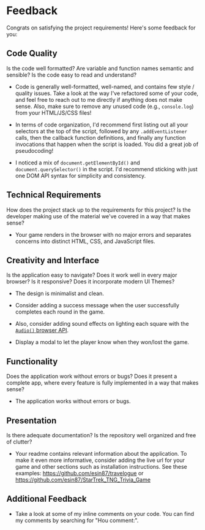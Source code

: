 # Feedback

Congrats on satisfying the project requirements! Here's some feedback for you:

## Code Quality

Is the code well formatted? Are variable and function names semantic and sensible? Is the code easy to read and understand?

- Code is generally well-formatted, well-named, and contains few style / quality issues. Take a look at the way I've refactored some of your code, and feel free to reach out to me directly if anything does not make sense. Also, make sure to remove any unused code (e.g., `console.log`) from your HTML/JS/CSS files!

- In terms of code organization, I'd recommend first listing out all your selectors at the top of the script, followed by any `.addEventListener` calls, then the callback function definitions, and finally any function invocations that happen when the script is loaded. You did a great job of pseudocoding!

- I noticed a mix of `document.getElementById()` and `document.querySelector()` in the script. I'd recommend sticking with just one DOM API syntax for simplicity and consistency.

## Technical Requirements

How does the project stack up to the requirements for this project? Is the developer making use of the material we've covered in a way that makes sense?

- Your game renders in the browser with no major errors and separates concerns into distinct HTML, CSS, and JavaScript files.

## Creativity and Interface

Is the application easy to navigate? Does it work well in every major browser? Is it responsive? Does it incorporate modern UI Themes?

- The design is minimalist and clean.

- Consider adding a success message when the user successfully completes each round in the game.

- Also, consider adding sound effects on lighting each square with the [`Audio()` browser API](https://developer.mozilla.org/en-US/docs/Web/API/HTMLAudioElement).

- Display a modal to let the player know when they won/lost the game.

## Functionality

Does the application work without errors or bugs? Does it present a complete app, where every feature is fully implemented in a way that makes sense?

- The application works without errors or bugs.

## Presentation

Is there adequate documentation? Is the repository well organized and free of clutter?

- Your readme contains relevant information about the application. To make it even more informative, consider adding the live url for your game and other sections such as installation instructions. See these examples: https://github.com/esin87/travelogue or https://github.com/esin87/StarTrek_TNG_Trivia_Game

## Additional Feedback

- Take a look at some of my inline comments on your code. You can find my comments by searching for "Hou comment:".
